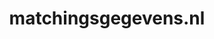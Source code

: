 ---
layout: post
title:  "matchingsgegevens.nl"
internal_url:  "/dutchgov/matchingsgegevens.nl.html"
categories: dutchgov
---